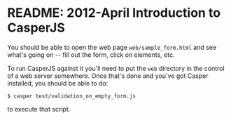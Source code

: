 # README: 2012-April Introduction to CasperJS

You should be able to open the web page `web/sample_form.html` and see
what's going on -- fill out the form, click on elements, etc. 

To run CasperJS against it you'll need to put the `web` directory
in the control of a web server somewhere. Once that's done and
you've got Casper installed, you should be able to do:

    $ casper test/validation_on_empty_form.js
    
to execute that script. 


